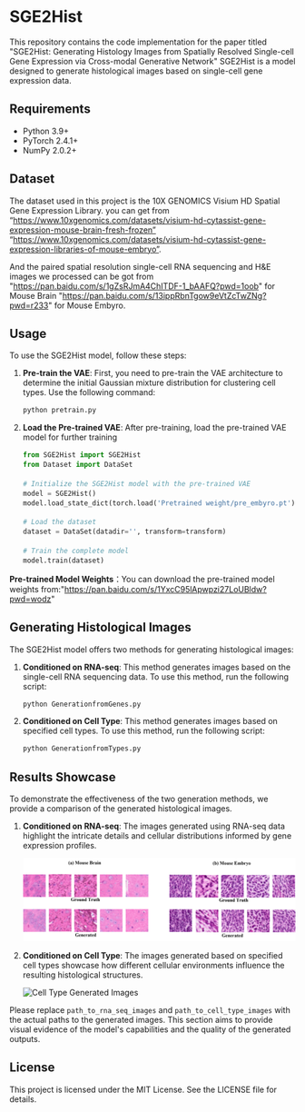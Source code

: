 # SGE2Hist
This repository contains the code implementation for the paper titled "SGE2Hist: Generating Histology Images from Spatially Resolved Single-cell Gene Expression via Cross-modal Generative Network"
SGE2Hist is a model designed to generate histological images based on single-cell gene expression data. 

## Requirements

- Python 3.9+
- PyTorch 2.4.1+
- NumPy 2.0.2+


## Dataset

The dataset used in this project is the 10X GENOMICS Visium HD Spatial Gene Expression Library. you can get from “https://www.10xgenomics.com/datasets/visium-hd-cytassist-gene-expression-mouse-brain-fresh-frozen”  “https://www.10xgenomics.com/datasets/visium-hd-cytassist-gene-expression-libraries-of-mouse-embryo”.

And the paired spatial resolution single-cell RNA sequencing and H&E images we processed can be got from "https://pan.baidu.com/s/1gZsRJmA4ChITDF-1_bAAFQ?pwd=1oob" for Mouse Brain 
"https://pan.baidu.com/s/13ippRbnTgow9eVtZcTwZNg?pwd=r233" for Mouse Embyro.


## Usage



To use the SGE2Hist model, follow these steps:


1. **Pre-train the VAE**: First, you need to pre-train the VAE architecture to determine the initial Gaussian mixture distribution for clustering cell types. Use the following command:

    ```bash
    python pretrain.py 
    ```
2. **Load the Pre-trained VAE**: After pre-training, load the pre-trained VAE model for further training

    ```python
    from SGE2Hist import SGE2Hist
    from Dataset import DataSet

    # Initialize the SGE2Hist model with the pre-trained VAE
    model = SGE2Hist()
    model.load_state_dict(torch.load('Pretrained weight/pre_embyro.pt'))

    # Load the dataset
    dataset = DataSet(datadir='', transform=transform)

    # Train the complete model
    model.train(dataset)
    ```

**Pre-trained Model Weights**：You can download the pre-trained model weights from:"https://pan.baidu.com/s/1YxcC95lApwpzi27LoUBldw?pwd=wodz"

## Generating Histological Images

The SGE2Hist model offers two methods for generating histological images:

1. **Conditioned on RNA-seq**: This method generates images based on the single-cell RNA sequencing data. To use this method, run the following script:

    ```bash
    python GenerationfromGenes.py 
    ```

2. **Conditioned on Cell Type**: This method generates images based on specified cell types. To use this method, run the following script:

    ```bash
    python GenerationfromTypes.py 
    ```

## Results Showcase

To demonstrate the effectiveness of the two generation methods, we provide a comparison of the generated histological images. 

1. **Conditioned on RNA-seq**: The images generated using RNA-seq data highlight the intricate details and cellular distributions informed by gene expression profiles.

    ![RNA-seq Generated Images](./figures/RNA.png)

2. **Conditioned on Cell Type**: The images generated based on specified cell types showcase how different cellular environments influence the resulting histological structures.

    ![Cell Type Generated Images](./figures/CellType.png)

Please replace `path_to_rna_seq_images` and `path_to_cell_type_images` with the actual paths to the generated images. This section aims to provide visual evidence of the model's capabilities and the quality of the generated outputs.


## License

This project is licensed under the MIT License. See the LICENSE file for details.
